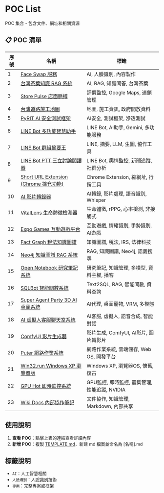 # POC List

POC 集合 - 包含文件、網址和相關資源

## 📋 POC 清單

<div align="center">

| 序號 | 名稱 | 標籤 |
|------|------|------|
| 1 | [Face Swap 服務](./pocs/FaceSwap.md) | AI, 人臉識別, 內容製作 |
| 2 | [台灣茶葉知識 RAG 系統](./pocs/TaiwanTeaRAG.md) | AI, RAG, 知識問答, 台灣茶葉 |
| 3 | [Store Pulse 店面脈搏](./pocs/StorePulse.md) | 評價監控, Google Maps, 連鎖管理 |
| 4 | [台灣道路施工地圖](./pocs/TaiwanRoadConstructionMap.md) | 地圖, 施工資訊, 政府開放資料 |
| 5 | [PyRIT AI 安全測試框架](./pocs/PyRITSecurityTesting.md) | AI安全, 測試框架, 滲透測試 |
| 6 | [LINE Bot 多功能智慧助手](./pocs/LINEBotADK.md) | LINE Bot, AI助手, Gemini, 多功能服務 |
| 7 | [LINE Bot 群組摘要王](./pocs/LINE-Summary.md) | LINE, 摘要, LLM, 生圖, 協作工具 |
| 8 | [LINE Bot PTT 三立討論閱讀器](./pocs/LINEBotPTTSetnReader.md) | LINE Bot, 輿情監控, 新聞追蹤, 社群分析 |
| 9 | [Short URL Extension (Chrome 擴充功能)](./pocs/ShortUrlExtension.md) | Chrome Extension, 縮網址, 行銷工具 |
| 10 | [AI 影片轉錄器](./pocs/AIVideoTranscriber.md) | AI轉錄, 影片處理, 語音識別, Whisper |
| 11 | [VitalLens 生命體徵檢測器](./pocs/VitalLens.md) | 生命體徵, rPPG, 心率檢測, 非接觸式 |
| 12 | [Expo Games 互動遊戲平台](./pocs/ExpoGames.md) | 互動遊戲, 情緒識別, 手勢識別, AI遊戲 |
| 13 | [Fact Graph 稅法知識圖譜](./pocs/FactGraph.md) | 知識圖譜, 稅法, IRS, 法律科技 |
| 14 | [Neo4j 知識圖譜 RAG 系統](./pocs/Neo4jRAG.md) | RAG, 知識圖譜, Neo4j, 語義搜尋 |
| 15 | [Open Notebook 研究筆記系統](./pocs/OpenNotebook.md) | 研究筆記, 知識管理, 多模型, 資料主權, 播客 |
| 16 | [SQLBot 智能問數系統](./pocs/SQLBot.md) | Text2SQL, RAG, 智能問數, 資料查詢 |
| 17 | [Super Agent Party 3D AI 桌寵系統](./pocs/SuperAgentParty.md) | AI代理, 桌面寵物, VRM, 多模態 |
| 18 | [AI 虛擬人客服聊天室系統](./pocs/AIVirtualHuman.md) | AI客服, 虛擬人, 語音合成, 智能對話 |
| 19 | [ComfyUI 影片生成器](./pocs/ComfyUIVideoGenerator.md) | 影片生成, ComfyUI, AI影片, 圖片轉影片 |
| 20 | [Puter 網路作業系統](./pocs/Puter.md) | 網路作業系統, 雲端儲存, Web OS, 開發平台 |
| 21 | [Win32.run Windows XP 瀏覽器版](./pocs/Win32Run.md) | Windows XP, 瀏覽器OS, 懷舊, 復古 |
| 22 | [GPU Hot 即時監控系統](./pocs/GpuHot.md) | GPU監控, 即時監控, 叢集管理, 性能追蹤, NVIDIA |
| 23 | [Wiki Docs 內部協作筆記](./pocs/WikiDocs.md) | 文件協作, 知識管理, Markdown, 內部共享 |


</div>

## 使用說明

1. **查看 POC**：點擊上表的連結查看詳細內容
2. **新增 POC**：複製 [TEMPLATE.md](./TEMPLATE.md)，新建 md 檔案並命名為 [名稱].md

## 標籤說明
- `AI`：人工智慧相關
- `人臉識別`：人臉識別技術
- `專案`：完整專案或框架
